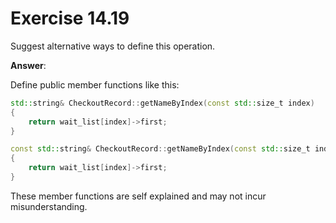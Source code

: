 # Exercise 14.19

Suggest alternative ways to define this operation.

**Answer**:

Define public member functions like this:

```cpp
std::string& CheckoutRecord::getNameByIndex(const std::size_t index)
{
    return wait_list[index]->first;
}

const std::string& CheckoutRecord::getNameByIndex(const std::size_t index) const
{
    return wait_list[index]->first;
}
```

These member functions are self explained and may not incur misunderstanding.
